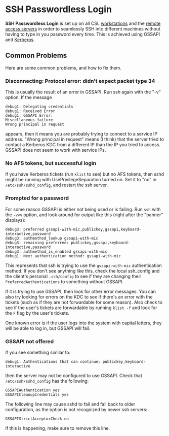 # SSH Passwordless Login

**SSH Passwordless Login** is set up on all CSL [workstations](../../../services/workstations/) and the [remote access servers](../../../services/remote-access/) in order to seamlessly SSH into different machines without having to type in you password every time. This is achieved using GSSAPI and [Kerberos](../kerberos.md).

## Common Problems

Here are some common problems, and how to fix them.

### Disconnecting: Protocol error: didn't expect packet type 34

This is usually the result of an error in GSSAPI. Run ssh again with the "-v" option. If the message

```text
debug1: Delegating credentials
debug1: Received Error
debug1: GSSAPI Error:
Miscellaneous failure
Wrong principal in request
```

appears, then it means you are probably trying to connect to a service IP address. "Wrong principal in request" means \(I think\) that the server tried to contact a Kerberos KDC from a different IP than the IP you tried to access. GSSAPI does not seem to work with service IPs.

### No AFS tokens, but successful login

If you have Kerberos tickets \(run `klist` to see\) but no AFS tokens, then sshd might be running with UsePrivilegeSeparation turned on. Set it to "no" in `/etc/ssh/sshd_config`, and restart the ssh server.

### Prompted for a password

For some reason GSSAPI is either not being used or is failing. Run `ssh` with the `-vvv` option, and look around for output like this \(right after the "banner" displays\):

```text
debug3: preferred gssapi-with-mic,publickey,gssapi,keyboard-interactive,password
debug3: authmethod_lookup gssapi-with-mic
debug3: remaining preferred: publickey,gssapi,keyboard-interactive,password
debug3: authmethod_is_enabled gssapi-with-mic
debug1: Next authentication method: gssapi-with-mic
```

This represents that ssh is trying to use the `gssapi-with-mic` authentication method. If you don't see anything like this, check the local ssh\_config and the client's personal `.ssh/config` to see if they are changing their `PreferredAuthentications` to something without GSSAPI.

If it is trying to use GSSAPI, then look for other error messages. You can also try looking for errors on the KDC to see if there's an error with the tickets \(such as if they are not forwardable for some reason\). Also check to see if the user's tickets are forwardable by running `klist -f`  and look for the `F` flag by the user's tickets.

One known error is if the user logs into the system with capital letters, they will be able to log in, but GSSAPI will fail.

### GSSAPI not offered

If you see something similar to:

```text
debug1: Authentications that can continue: publickey,keyboard-interactive
```

then the server may not be configured to use GSSAPI. Check that `/etc/ssh/sshd_config` has the following:

```text
GSSAPIAuthentication yes
GSSAPICleanupCredentials yes
```

The following line may cause sshd to fail and fall back to older configuration, as the option is not recognized by newer ssh servers:

```text
GSSAPIStrictAcceptorCheck no
```

If this is happening, make sure to remove this line.

